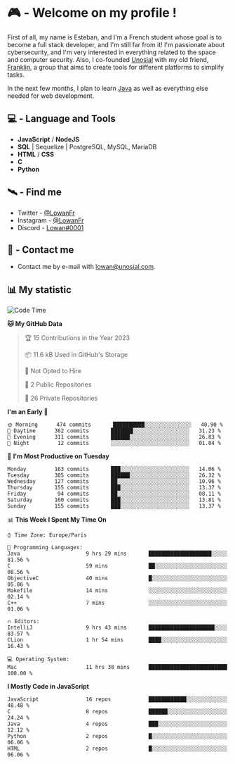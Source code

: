 # 🎮 - Welcome on my profile !
First of all, my name is Esteban, and I'm a French student whose goal is to become a full stack developer, and I'm still far from it!
I'm passionate about cybersecurity, and I'm very interested in everything related to the space and computer security.
Also, I co-founded [Unosial](https://github.com/Unosial) with my old friend, [Franklin](https://github.com/AbaFranklin/), a group that aims to create tools for different platforms to simplify tasks. 

In the next few months, I plan to learn [Java](https://www.java.com/) as well as everything else needed for web development.




## 💻 - Language and Tools
- **JavaScript** / **NodeJS**
- **SQL** | Sequelize | PostgreSQL, MySQL, MariaDB
- **HTML** / **CSS**
- **C**
- **Python**

## 🛰️ - Find me

 - Twitter - [@LowanFr](https://twitter.com/LowanFr/)
 - Instagram - [@LowanFr](https://instagram.com/LowanFr)
 - Discord -  [Lowan#0001](https://unosial.bio/Lowan)
 
## 📡 - Contact me
 - Contact me by e-mail with [lowan@unosial.com](mailto:lowan@unosial.com).

## 📊 My statistic
<!--START_SECTION:waka-->
![Code Time](http://img.shields.io/badge/Code%20Time-333%20hrs%2040%20mins-blue)

**🐱 My GitHub Data** 

> 🏆 15 Contributions in the Year 2023
 > 
> 📦 11.6 kB Used in GitHub's Storage 
 > 
> 🚫 Not Opted to Hire
 > 
> 📜 2 Public Repositories 
 > 
> 🔑 26 Private Repositories  
 > 
**I'm an Early 🐤** 

```text
🌞 Morning      474 commits       ██████████░░░░░░░░░░░░░░░   40.90 % 
🌆 Daytime      362 commits       ███████░░░░░░░░░░░░░░░░░░   31.23 % 
🌃 Evening      311 commits       ██████░░░░░░░░░░░░░░░░░░░   26.83 % 
🌙 Night         12 commits       ░░░░░░░░░░░░░░░░░░░░░░░░░   01.04 % 

```
📅 **I'm Most Productive on Tuesday** 

```text
Monday         163 commits       ███░░░░░░░░░░░░░░░░░░░░░░   14.06 % 
Tuesday        305 commits       ██████░░░░░░░░░░░░░░░░░░░   26.32 % 
Wednesday      127 commits       ██░░░░░░░░░░░░░░░░░░░░░░░   10.96 % 
Thursday       155 commits       ███░░░░░░░░░░░░░░░░░░░░░░   13.37 % 
Friday          94 commits       ██░░░░░░░░░░░░░░░░░░░░░░░   08.11 % 
Saturday       160 commits       ███░░░░░░░░░░░░░░░░░░░░░░   13.81 % 
Sunday         155 commits       ███░░░░░░░░░░░░░░░░░░░░░░   13.37 % 

```


📊 **This Week I Spent My Time On** 

```text
⌚︎ Time Zone: Europe/Paris

💬 Programming Languages: 
Java                     9 hrs 29 mins       ████████████████████░░░░░   81.56 % 
C                        59 mins             ██░░░░░░░░░░░░░░░░░░░░░░░   08.56 % 
ObjectiveC               40 mins             █░░░░░░░░░░░░░░░░░░░░░░░░   05.86 % 
Makefile                 14 mins             ░░░░░░░░░░░░░░░░░░░░░░░░░   02.14 % 
C++                      7 mins              ░░░░░░░░░░░░░░░░░░░░░░░░░   01.06 % 

🔥 Editors: 
IntelliJ                 9 hrs 43 mins       █████████████████████░░░░   83.57 % 
CLion                    1 hr 54 mins        ████░░░░░░░░░░░░░░░░░░░░░   16.43 % 

💻 Operating System: 
Mac                      11 hrs 38 mins      █████████████████████████   100.00 % 

```

**I Mostly Code in JavaScript** 

```text
JavaScript               16 repos            ████████████░░░░░░░░░░░░░   48.48 % 
C                        8 repos             ██████░░░░░░░░░░░░░░░░░░░   24.24 % 
Java                     4 repos             ███░░░░░░░░░░░░░░░░░░░░░░   12.12 % 
Python                   2 repos             █░░░░░░░░░░░░░░░░░░░░░░░░   06.06 % 
HTML                     2 repos             █░░░░░░░░░░░░░░░░░░░░░░░░   06.06 % 

```



<!--END_SECTION:waka-->
